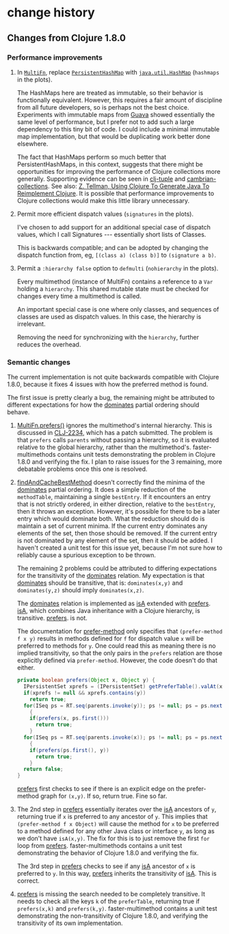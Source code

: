 # change history

## Changes from Clojure 1.8.0

### Performance improvements

1. In
[`MultiFn`](https://github.com/clojure/clojure/blob/master/src/jvm/clojure/lang/MultiFn.java),
replace 
[`PersistentHashMap`](https://github.com/clojure/clojure/blob/master/src/jvm/clojure/lang/PersistentHashMap.java)
with 
[`java.util.HashMap`](https://docs.oracle.com/javase/8/docs/api/java/util/HashMap.html)
(`hashmaps` in the plots).

    The HashMaps here are treated as immutable, so their behavior
is functionally equivalent. 
However, this requires a fair amount of discipline from all
future developers, so is perhaps not the best choice.
Experiments with immutable
maps from [Guava](https://github.com/google/guava) showed 
essentially the same level of performance, but I prefer not to add
such a large dependency to this tiny bit of code.
I could include a minimal immutable map implementation, but that 
would be duplicating work better done elsewhere.

    The fact that HashMaps perform so much better that PersistentHashMaps,
in this context, suggests that there might be opportunities for
improving the performance of Clojure collections more generally.
Supporting evidence can be seen in
[clj-tuple](https://github.com/ztellman/clj-tuple)
and 
[cambrian-collections](https://github.com/ztellman/cambrian-collections).
See also:
[Z. Tellman, Using Clojure To Generate Java To Reimplement Clojure](https://www.factual.com/blog/using-clojure-to-generate-java-to-reimplement-clojure). 
It is possible that performance improvements to
Clojure collections would make this little library unnecessary.

2. Permit more efficient dispatch values (`signatures` in the plots).

    I've chosen to add support for an additional special case of
    dispatch values,
    which I call Signatures --- essentially short lists of Classes.
    
    This is backwards compatible; and can be adopted by changing
    the dispatch function from, eg, `[(class a) (class b)]` to
    `(signature a b)`.
    
3. Permit a `:hierarchy false` option to `defmulti`
(`nohierarchy` in the plots).

    Every multimethod (instance of MultiFn) contains a reference
    to a `Var` holding a `hierarchy`. This shared mutable state must
    be checked for changes every time a multimethod is called.
    
    An important special case is one where only classes,
    and sequences of classes
    are used as dispatch values. In this case, the hierarchy
    is irrelevant. 
    
    Removing the need for synchronizing with the `hierarchy`,
    further reduces the overhead.
    
### Semantic changes

The current implementation is not quite backwards compatible with 
Clojure 1.8.0, because it fixes 4 issues with how the preferred
method is found.

The first issue is pretty clearly a bug, the remaining might be
attributed to different expectations for how the 
[dominates](https://github.com/clojure/clojure/blob/clojure-1.8.0/src/jvm/clojure/lang/MultiFn.java#L126)
partial ordering should behave.

1. [MultiFn.prefers()](https://github.com/clojure/clojure/blob/clojure-1.8.0/src/jvm/clojure/lang/MultiFn.java#L105)
ignores the multimethod's internal hierarchy.
This is discussed in 
[CLJ-2234](https://dev.clojure.org/jira/browse/CLJ-2234),
which has a patch submitted.
The problem is that `prefers` calls `parents`
without passing a hierarchy, so it is evaluated relative to the
global hierarchy, rather than the multimethod's.
faster-multimethods contains unit tests demonstrating the
problem in Clojure 1.8.0 and verifying the fix.
I plan to raise issues for the 3 remaining, more debatable problems
once this one is resolved.

2. [findAndCacheBestMethod](https://github.com/clojure/clojure/blob/clojure-1.8.0/src/jvm/clojure/lang/MultiFn.java#L161)
doesn't correctly find the minima of the 
[dominates](https://github.com/clojure/clojure/blob/clojure-1.8.0/src/jvm/clojure/lang/MultiFn.java#L126)
partial ordering.
It does a simple reduction of the `methodTable`, 
maintaining a single `bestEntry`.
If it encounters an entry that is not strictly ordered, 
in either direction,
relative to the `bestEntry`, then it throws an exception.
However, it's possible for there to be a later entry which
would dominate both.
What the reduction should do is maintain a set of current minima.
If the current entry dominates any elements of the set, then those 
should be removed.
If the current entry is not dominated by any element of the set,
then it should be added.
I haven't created a unit test for this issue yet, because I'm not sure 
how to reliably cause a spurious exception to be thrown.

    The remaining 2 problems could be attributed to differing expectations
    for the transitivity of the
    [dominates](https://github.com/clojure/clojure/blob/clojure-1.8.0/src/jvm/clojure/lang/MultiFn.java#L126)
    relation.
    My expectation is that [dominates](https://github.com/clojure/clojure/blob/clojure-1.8.0/src/jvm/clojure/lang/MultiFn.java#L126)
     should be transitive,
     that is: `dominates(x,y)` and `dominates(y,z)` should imply `dominates(x,z)`.

    The [dominates](https://github.com/clojure/clojure/blob/clojure-1.8.0/src/jvm/clojure/lang/MultiFn.java#L126)
    relation is implemented as
    [isA](https://github.com/clojure/clojure/blob/clojure-1.8.0/src/jvm/clojure/lang/MultiFn.java#L122)
    extended with
    [prefers](https://github.com/clojure/clojure/blob/clojure-1.8.0/src/jvm/clojure/lang/MultiFn.java#L105).
    [isA](https://github.com/clojure/clojure/blob/clojure-1.8.0/src/jvm/clojure/lang/MultiFn.java#L122),
    which combines Java inheritance with a Clojure hierarchy,
    is transitive.
    [prefers](https://github.com/clojure/clojure/blob/clojure-1.8.0/src/jvm/clojure/lang/MultiFn.java#L105).
    is not.

    The documentation for 
    [prefer-method](https://clojure.github.io/clojure/clojure.core-api.html#clojure.core/prefer-method)
    only specifies that `(prefer-method f x y)` results in methods
    defined for `f` for dispatch value `x` will be preferred
    to methods for `y`.
    One could read this as meaning there is no implied transitivity,
    so that the only pairs in the `prefers` relation are those
    explicitly defined via `prefer-method`.
    However, the code doesn't do that either.

    ```java
    private boolean prefers(Object x, Object y) {
      IPersistentSet xprefs = (IPersistentSet) getPreferTable().valAt(x);
      if(xprefs != null && xprefs.contains(y))
        return true;
      for(ISeq ps = RT.seq(parents.invoke(y)); ps != null; ps = ps.next())
        {
        if(prefers(x, ps.first()))
          return true;
        }
      for(ISeq ps = RT.seq(parents.invoke(x)); ps != null; ps = ps.next())
        {
        if(prefers(ps.first(), y))
          return true;
        }
      return false;
    }
    ```

    [prefers](https://github.com/clojure/clojure/blob/clojure-1.8.0/src/jvm/clojure/lang/MultiFn.java#L105)
    first checks to see if there is an explicit edge on the
    prefer-method graph for `(x,y)`. If so, return true.
    Fine so far.

3. The 2nd step in 
[prefers](https://github.com/clojure/clojure/blob/clojure-1.8.0/src/jvm/clojure/lang/MultiFn.java#L105)
essentially iterates over the
[isA](https://github.com/clojure/clojure/blob/clojure-1.8.0/src/jvm/clojure/lang/MultiFn.java#L122)
ancestors of `y`, returning true if `x` 
is preferred to any ancestor of `y`. 
This implies that `(prefer-method f x Object)` will cause the
method for `x` to be preferred to a method defined for any other
Java class or interface `y`, as long as we don't have `isA(x,y)`.
The fix for this is to just remove the first `for` loop from 
[prefers](https://github.com/clojure/clojure/blob/clojure-1.8.0/src/jvm/clojure/lang/MultiFn.java#L105).
faster-multimethods contains a unit test demonstrating
the behavior of Clojure 1.8.0 and verifying the fix.

    The 3rd step in [prefers](https://github.com/clojure/clojure/blob/clojure-1.8.0/src/jvm/clojure/lang/MultiFn.java#L105)
    checks to see if any
    [isA](https://github.com/clojure/clojure/blob/clojure-1.8.0/src/jvm/clojure/lang/MultiFn.java#L122)
    ancestor of `x` is preferred to `y`. In this way,
    [prefers](https://github.com/clojure/clojure/blob/clojure-1.8.0/src/jvm/clojure/lang/MultiFn.java#L105)
    inherits the transitivity of
[isA](https://github.com/clojure/clojure/blob/clojure-1.8.0/src/jvm/clojure/lang/MultiFn.java#L122). This is correct.

4. [prefers](https://github.com/clojure/clojure/blob/clojure-1.8.0/src/jvm/clojure/lang/MultiFn.java#L105)
is missing the search needed to be completely transitive.
It needs to check all the keys `k` of the `preferTable`,
returning true if `prefers(x,k)` and `prefers(k,y)`.
faster-multimethod contains a unit test demonstrating
the non-transitivity of Clojure 1.8.0, and verifying the transitivity
of its own implementation.

